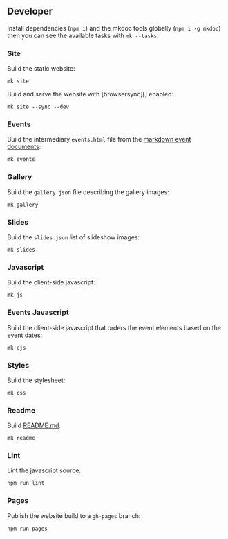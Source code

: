## Developer

Install dependencies (`npm i`) and the mkdoc tools globally (`npm i -g mkdoc`) then you can see the available tasks with `mk --tasks`.

### Site

Build the static website:

```shell
mk site
```

Build and serve the website with [browsersync][] enabled:

```shell
mk site --sync --dev
```

### Events

Build the intermediary `events.html` file from the [markdown event documents](/doc/events):

```shell
mk events
```

### Gallery

Build the `gallery.json` file describing the gallery images:

```shell
mk gallery
```

### Slides

Build the `slides.json` list of slideshow images:

```shell
mk slides
```

### Javascript

Build the client-side javascript:

```shell
mk js
```

### Events Javascript

Build the client-side javascript that orders the event elements based on the event dates:

```shell
mk ejs
```

### Styles

Build the stylesheet:

```shell
mk css
```

### Readme

Build [README.md](/README.md):

```shell
mk readme
```

### Lint

Lint the javascript source:

```shell
npm run lint
```

### Pages

Publish the website build to a `gh-pages` branch:

```shell
npm run pages
```
